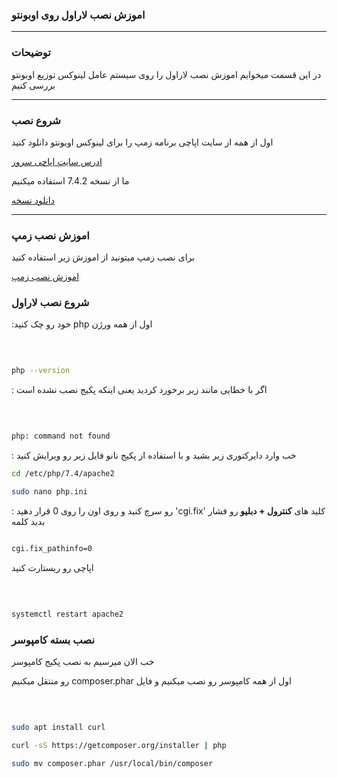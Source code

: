 ### اموزش نصب لاراول روی اوبونتو 





____________________________
### توضیحات

در این قسمت میخوایم اموزش نصب لاراول را روی سیستم عامل لینوکس توزیع اوبونتو بررسی کنیم

____________________________

### شروع نصب

اول از همه از سایت اپاچی برنامه زمپ را برای لینوکس اوبونتو دانلود کنید

[ادرس سایت اپاچی سرور](https://www.apachefriends.org)

ما از نسخه 7.4.2 استفاده میکنیم


[دانلود نسخه](https://www.apachefriends.org/xampp-files/7.4.23/xampp-linux-x64-7.4.23-0-installer.run)

____________________________
### اموزش نصب زمپ 

برای نصب زمپ میتونید از اموزش زیر استفاده کنید

[اموزش نصب زمپ](https://sokanacademy.com/academy/courses/%D8%A2%D9%85%D9%88%D8%B2%D8%B4-php/%D9%81%D8%B5%D9%84-%DB%B1-21/%D9%86%D8%B5%D8%A8-%D9%BE%DA%A9%DB%8C%D8%AC-xampp-%D8%B1%D9%88%DB%8C-%D8%B3%DB%8C%D8%B3%D8%AA%D9%85%D8%B9%D8%A7%D9%85%D9%84-%DA%AF%D9%86%D9%88%D9%84%DB%8C%D9%86%D9%88%DA%A9%D8%B3)


### شروع نصب لاراول

  :خود رو چک کنید php اول از همه ورژن   
  
  ‍‍‍
  ```bash
  
 php --version
  
  ```
  
 : اگر با خطایی مانند زیر برخورد کردید یعنی اینکه پکیج نصب نشده است 

‍‍
```bash

php: command not found
```


: خب  وارد دایرکتوری زیر بشید و با استفاده از پکیج نانو فایل زیر رو ویرایش کنید 


```bash
cd /etc/php/7.4/apache2

sudo nano php.ini


```


 
 : رو سرچ کنید و روی اون را روی 0 قرار دهید 'cgi.fix'  کلید های __کنترول + دبلیو__ رو فشار بدید کلمه  


```bash

cgi.fix_pathinfo=0

```
اپاچی رو ریستارت کنید 

‍‍‍
```bash

systemctl restart apache2

```


### نصب بسته کامپوسر

خب الان میرسیم به نصب پکیج کامپوسر

 رو منتقل میکنیم composer.phar اول از همه کامپوسر رو نصب میکنیم و فایل  

‍‍‍
```bash

sudo apt install curl

curl -sS https://getcomposer.org/installer | php

sudo mv composer.phar /usr/local/bin/composer

```
